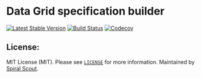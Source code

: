 # Data Grid specification builder
[![Latest Stable Version](https://poser.pugx.org/spiral/data-grid-bridge/version)](https://packagist.org/packages/spiral/data-grid-bridge)
[![Build Status](https://github.com/spiral/data-grid-bridge/workflows/build/badge.svg)](https://github.com/spiral/data-grid-bridge/actions)
[![Codecov](https://codecov.io/gh/spiral/data-grid-bridge/branch/master/graph/badge.svg)](https://codecov.io/gh/spiral/data-grid-bridge/)

License:
--------
MIT License (MIT). Please see [`LICENSE`](LICENSE) for more information. Maintained by [Spiral Scout](https://spiralscout.com).
